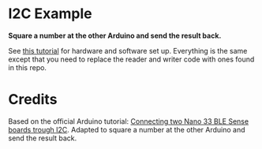 # I2C Example

**Square a number at the other Arduino and send the result back.**

See [this tutorial](https://docs.arduino.cc/tutorials/nano-33-ble-sense/I2C) for hardware and software set up. Everything is the same except that you need to replace the reader and writer code with ones found in this repo.

# Credits
Based on the official Arduino tutorial: [Connecting two Nano 33 BLE Sense boards trough I2C](https://docs.arduino.cc/tutorials/nano-33-ble-sense/I2C). Adapted to square a number at the other Arduino and send the result back.
